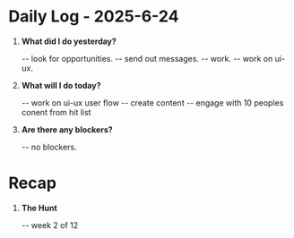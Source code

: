 # Daily Log - 2025-6-24

1. **What did I do yesterday?**

   -- look for opportunities. 
   -- send out messages.
   -- work.
   -- work on ui-ux.

2. **What will I do today?**
   
   -- work on ui-ux user flow
   -- create content
   -- engage with 10 peoples conent from hit list

3. **Are there any blockers?**

   -- no blockers.

# Recap

1. **The Hunt**
   
   -- week 2 of 12

<!--
   git add .; git commit -m "daily stand-up"; git push;
   git add .; git commit -m "daily close"; git push;
-->